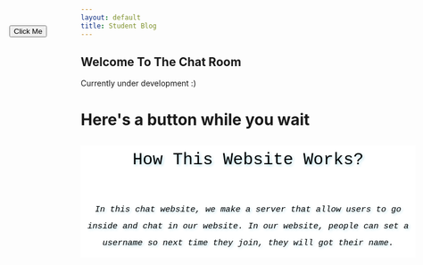 ```yaml
---
layout: default
title: Student Blog
---
```



## Welcome To The Chat Room

Currently under development :)

# Here's a button while you wait

<html>
<head>
<style>
  #movingButton {
    position: absolute;
    top: 100px;
    left: 100px;
  }
</style>
</head>
<body>

<button id="movingButton">Click Me</button>

<script>
  const button = document.getElementById("movingButton");
  const maxX = window.innerWidth - button.clientWidth;
  const maxY = window.innerHeight - button.clientHeight;

  button.addEventListener("click", () => {
    const newX = Math.random() * maxX;
    const newY = Math.random() * maxY;

    button.style.left = newX + "px";
    button.style.top = newY + "px";
  });
</script>

</body>
</html>

<html>
<head>
    <style>
        .box {
            width: 600px;
            height: 100px;
            background-color: white;
            color: black;
            position: relative;
        }
        .p1 {
            font-family: "Lucida Console", "Courier New", monospace;
            text-align: center;
            line-height: 50px;
            font-size: 30px;
            text-shadow: 2px 2px 5px lightblue;
          }
        .p2 {
          font-family: "Lucida Console", "Courier New", monospace;
            text-align: center;
            line-height: 30px;
            font-size: 15px;
        }
      </style>
</head>
<body>
    <div class='p1'>
    <div class='box'>
    <p>How This Website Works?</p>
    </div>
    <div class='p2'>
    <div class='box'>
    <i>In this chat website, we make a server that allow users to go inside and chat in  our website. In our website, people can set a username so next time they join, they will got their name. </i>
    </div>
